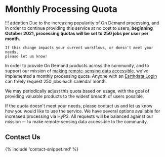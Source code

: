 # Monthly Processing Quota

!!! attention
    Due to the increasing popularity of On Demand processing, and in order to
    continue providing this service at no cost to users, **beginning October 2021,
    processing quotas will be set to 250 jobs per user per month.**

    If this change impacts your current workflows, or doesn't meet your needs,
    please let us know!


In order to provide On Demand products across the community, and to support our mission of
[making remote-sensing data accessible](https://asf.alaska.edu/about-asf/),
we've implemented a monthly processing quota. Anyone with an [Earthdata Login](https://urs.earthdata.nasa.gov/home)
can freely request 250 jobs each calendar month.

We may periodically adjust this quota based on usage, with the goal of
providing valuable products to the widest breadth of users possible.

If the quota doesn't meet your needs, please contact us and let us know how you
would like to use the service. We have several options available for increased
processing via HyP3. All requests will be balanced against our mission -- to make
remote-sensing data accessible to the community.

## Contact Us

{% include 'contact-snippet.md' %}
